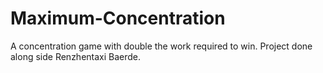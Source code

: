 Maximum-Concentration
=====================

A concentration game with double the work required to win.
Project done along side Renzhentaxi Baerde.
